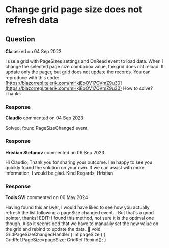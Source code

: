 # Change grid page size does not refresh data

## Question

**Cla** asked on 04 Sep 2023

I use a grid with PageSizes settings and OnRead event to load data. When i change the selected page size combobox value, the grid does not reload. It update only the pager, but grid does not update the records. You can reproduce with this code: [https://blazorrepl.telerik.com/mHkjEoOV17OVmZ9u30](https://blazorrepl.telerik.com/mHkjEoOV17OVmZ9u30) How to solve? Thanks

### Response

**Claudio** commented on 04 Sep 2023

Solved, found PageSizeChanged event.

### Response

**Hristian Stefanov** commented on 06 Sep 2023

Hi Claudio, Thank you for sharing your outcome. I'm happy to see you quickly found the solution on your own. If we can assist with more information, I would be glad. Kind Regards, Hristian

### Response

**Tools SVI** commented on 06 May 2024

Having found this answer, I would have liked to see how you actually refresh the list following a pageSize changed event... But that's a good pointer, thanks! EDIT: I found this method, not sure it is the optimal one though. Also it seems odd that we have to manually set the new value on the grid and rebind to update the data. 🤔 void GridPageSizeChangedHandler ( int pageSize ) {
GridRef.PageSize=pageSize;
GridRef.Rebind();
}
